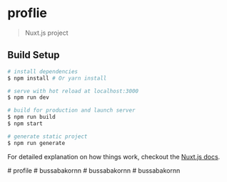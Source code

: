 # proflie

> Nuxt.js project

## Build Setup

``` bash
# install dependencies
$ npm install # Or yarn install

# serve with hot reload at localhost:3000
$ npm run dev

# build for production and launch server
$ npm run build
$ npm start

# generate static project
$ npm run generate
```

For detailed explanation on how things work, checkout the [Nuxt.js docs](https://github.com/nuxt/nuxt.js).

#   p r o f i l e  
 #   b u s s a b a k o r n n  
 #   b u s s a b a k o r n n  
 #   b u s s a b a k o r n n  
 